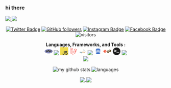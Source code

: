 ### hi there
<a href="https://github.com/Andihamsah">
<img src="https://media.giphy.com/media/hvRJCLFzcasrR4ia7z/giphy.gif" width="30px">
<img src="https://emojis.slackmojis.com/emojis/images/1531849430/4246/blob-sunglasses.gif?1531849430" width="30"/>
</a>


<div align="center">

[![Twitter Badge](https://img.shields.io/twitter/follow/musuh_bebuyutan?label=Follow&color=<green>)](https://twitter.com/musuh_bebuyutan)
[![GitHub followers](https://img.shields.io/github/followers/Andihamsah?label=Follow&style=social)](https://github.com/Andihamsah/?tab=follow)
[![Instagram Badge](https://img.shields.io/badge/-Andi_Hamsah-blue?style=social&logo=Instagram&link=https://www.instagram.com/andihamsah_20/)](https://www.instagram.com/andihamsah_20/) 
[![Facebook Badge](https://img.shields.io/badge/-Andi_Hamsah-blue?style=social&logo=facebook&link=https://www.facebook.com/andi.sianakbugis/)](https://www.facebook.com/andi.sianakbugis/) 
![visitors](https://hit-badger.glitch.me/badge?page_id=Andihamsah.Andihamsah)
 </div>

<div align="center">
<b>Languages, Frameworks, and Tools :</b>  
 </div>
 
<div align="center" color="blue">
<code><img height="25" src="https://raw.githubusercontent.com/github/explore/80688e429a7d4ef2fca1e82350fe8e3517d3494d/topics/php/php.png"></code>
<code><img height="25" src="https://seeklogo.com/images/J/java-logo-7F8B35BAB3-seeklogo.com.png"></code>
<code><img height="25" src="https://raw.githubusercontent.com/github/explore/80688e429a7d4ef2fca1e82350fe8e3517d3494d/topics/javascript/javascript.png"></code>
<code><img height="25" src="https://raw.githubusercontent.com/github/explore/56a826d05cf762b2b50ecbe7d492a839b04f3fbf/topics/laravel/laravel.png"></code>
<code><img height="25" src="https://raw.githubusercontent.com/github/explore/80688e429a7d4ef2fca1e82350fe8e3517d3494d/topics/mysql/mysql.png"></code>
<code><img height="25" src="https://code.visualstudio.com/assets/favicon.ico"></code>
<code><img height="25" src="https://raw.githubusercontent.com/github/explore/80688e429a7d4ef2fca1e82350fe8e3517d3494d/topics/sql/sql.png"></code>
<code><img height="25" src="https://raw.githubusercontent.com/github/explore/80688e429a7d4ef2fca1e82350fe8e3517d3494d/topics/git/git.png"></code>
<code><img height="25" src="https://raw.githubusercontent.com/github/explore/80688e429a7d4ef2fca1e82350fe8e3517d3494d/topics/terminal/terminal.png"></code>
<code><img src="https://media.giphy.com/media/WUlplcMpOCEmTGBtBW/giphy.gif" width="30"></code>
 </div>

<div align="center">
        <img src="https://github-profile-trophy.vercel.app/?username=Andihamsah&theme=onedark"/>
 </div>

<p align="center">
<img src="https://github-readme-stats.vercel.app/api?username=Andihamsah&show_icons=true&theme=algolia" alt="my github stats" width="420"/>&nbsp;<img src="https://github-readme-stats.vercel.app/api/top-langs/?username=Andihamsah&layout=compact&theme=algolia" alt="languages" height="165">
</p>

<p align="center">
<a href="https://github.com/Andihamsah/blog">
  <img align="center" src="https://github-readme-stats.vercel.app/api/pin/?username=Andihamsah&theme=algolia&repo=Chat-aplication" />
</a>
<a href="https://github.com/Andihamsah/bash">
  <img align="center" src="https://github-readme-stats.vercel.app/api/pin/?username=Andihamsah&theme=algolia&repo=Point-Of-Sale" />
</a>
</p>

